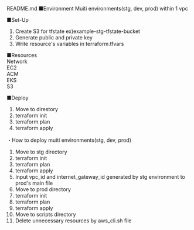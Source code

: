 README.md
■Environment
Muiti environments(stg, dev, prod) within 1 vpc

■Set-Up
1. Create S3 for tfstate ex)example-stg-tfstate-bucket
2. Generate public and private key
3. Write resource's variables in terraform.tfvars

■Resources
<br />
Network
<br />
EC2
<br />
ACM
<br />
EKS
<br />
S3

■Deploy
1. Move to direstory
2. terraform init
3. terraform plan
4. terraform apply

・How to deploy muiti environments(stg, dev, prod)
1. Move to stg directory
2. terraform init
3. terraform plan
4. terraform apply
5. Input vpc_id and internet_gateway_id generated by stg environment to prod's main file
6. Move to prod directory
7. terraform init
8. terraform plan
9. terraform apply
10. Move to scripts directory
11. Delete unnecessary resources by aws_cli.sh file